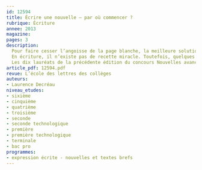 ```yaml
---
id: 12594
title: Écrire une nouvelle – par où commencer ?
rubrique: Écriture
annee: 2013
magazine: 
pages: 3
description: 
  Pour faire cesser l’angoisse de la page blanche, la meilleure solution est encore d’écrire les premiers mots… Mais l’enjeu n’est pas mince – un début un peu mou, un tantinet confus, et vous perdrez votre lecteur, d’emblée mal disposé.
  En écriture, il n’existe pas de recette miracle. Toutefois, quelques réflexions de bon sens permettent d’éviter bien des erreurs. Comment gagner l’attention de votre lecteur, comment susciter en lui, dès les premières phrases, l’envie de continuer ? En lui donnant l’illusion de la réalité ; en piquant sa curiosité. Mentir-vrai et « captatio benevolentiae »…
  Les dix lauréats de la précédente édition du concours Nouvelles avancées se sont posé les mêmes questions. Ils les ont résolues chacun à sa façon. Leurs histoires ne se ressemblent pas, et leurs incipit encore moins, vous pourrez le constater. Pourtant, ces dix auteurs ont en commun d’avoir su happer leur lecteur dès les premières lignes. En jouant – délibérément ou pas – sur des procédés aisés à identifier. Voici les débuts de ces dix histoires. Pourquoi, comment captivent-ils le lecteur ?
article_pdf: 12594.pdf
revue: L’école des lettres des collèges
auteurs:
- Laurence Decréau
niveau_etudes:
- sixième
- cinquième
- quatrième
- troisième
- seconde
- seconde technologique
- première
- première technologique
- terminale
- bac pro
programmes:
- expression écrite - nouvelles et textes brefs
---
```

